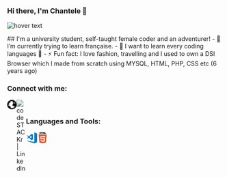 
### Hi there, I'm Chantele 👋
<p align="left">
  <img src="https://i.pinimg.com/originals/82/72/a6/8272a6c22df647a57e9bfa766cf016bd.jpg" width="350" title="hover text">
</p>
## I'm a university student, self-taught female coder and an adventurer!
- 🔭 I’m currently trying to learn française. 
- 🌱 I want to learn every coding languages 🤣
- ⚡ Fun fact: I love fashion, travelling and I used to own a DSI Browser which I made from scratch using MYSQL, HTML, PHP, CSS etc (6 years ago)

### Connect with me:

<img align="left" alt="codeSTACKr.com" width="22px" src="https://raw.githubusercontent.com/iconic/open-iconic/master/svg/globe.svg" />
<img align="left" alt="codeSTACKr | LinkedIn" width="22px" src="https://cdn.jsdelivr.net/npm/simple-icons@v3/icons/linkedin.svg" />

<br />

### Languages and Tools:

<img align="left" alt="Visual Studio Code" width="26px" src="https://raw.githubusercontent.com/github/explore/80688e429a7d4ef2fca1e82350fe8e3517d3494d/topics/visual-studio-code/visual-studio-code.png" />
<img align="left" alt="HTML5" width="26px" src="https://raw.githubusercontent.com/github/explore/80688e429a7d4ef2fca1e82350fe8e3517d3494d/topics/html/html.png" />

<br />
<br />

